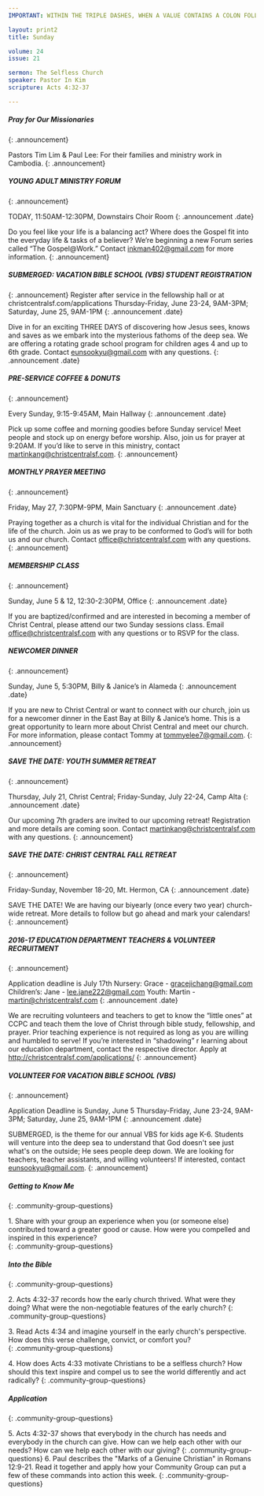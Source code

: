 ```yaml
--- 
IMPORTANT: WITHIN THE TRIPLE DASHES, WHEN A VALUE CONTAINS A COLON FOLLOWED BY A SPACE, YOU MUST USE &#58; INSTEAD OF THE COLON

layout: print2
title: Sunday

volume: 24
issue: 21

sermon: The Selfless Church
speaker: Pastor In Kim
scripture: Acts 4:32-37

---
```


##### Pray for Our Missionaries
{: .announcement}

Pastors Tim Lim & Paul Lee: For their families and ministry work in Cambodia.
{: .announcement}

##### YOUNG ADULT MINISTRY FORUM
{: .announcement}

TODAY, 11:50AM-12:30PM, Downstairs Choir Room 
{: .announcement .date}

Do you feel like your life is a balancing act? Where does the Gospel fit into the everyday life & tasks of a believer? We’re beginning a new Forum series called “The Gospel@Work.” Contact inkman402@gmail.com for more information.
{: .announcement}

##### SUBMERGED: VACATION BIBLE SCHOOL (VBS) STUDENT REGISTRATION
{: .announcement}
Register after service in the fellowship hall or at christcentralsf.com/applications  Thursday-Friday, June 23-24, 9AM-3PM; Saturday, June 25, 9AM-1PM
{: .announcement .date}

Dive in for an exciting THREE DAYS of discovering how Jesus sees, knows and saves as we embark into the mysterious fathoms of the deep sea. We are offering a rotating grade school program for children ages 4 and up to 6th grade. Contact eunsookyu@gmail.com with any questions.
{: .announcement .date}

##### PRE-SERVICE COFFEE & DONUTS
{: .announcement}

Every Sunday, 9:15-9:45AM, Main Hallway
{: .announcement .date}

Pick up some coffee and morning goodies before Sunday service! Meet people and stock up on energy before worship. Also, join us for prayer at 9:20AM. If you’d like to serve in this ministry, contact martinkang@christcentralsf.com.
{: .announcement}

##### MONTHLY PRAYER MEETING
{: .announcement}

Friday, May 27, 7:30PM-9PM, Main Sanctuary
{: .announcement .date}

Praying together as a church is vital for the individual Christian and for the life of the church. Join us as we pray to be conformed to God’s will for both us and our church. Contact office@christcentralsf.com with any questions. 
{: .announcement}

##### MEMBERSHIP CLASS
{: .announcement}

Sunday, June 5 & 12, 12:30-2:30PM, Office
{: .announcement .date}

If you are baptized/confirmed and are interested in becoming a member of Christ Central, please attend our two Sunday sessions class. Email office@christcentralsf.com with any questions or to RSVP for the class.

##### NEWCOMER DINNER
{: .announcement}

Sunday, June 5, 5:30PM, Billy & Janice’s in Alameda
{: .announcement .date}

If you are new to Christ Central or want to connect with our church, join us for a newcomer dinner in the East Bay at Billy & Janice’s home. This is a great opportunity to learn more about Christ Central and meet our church. For more information, please contact Tommy at tommyelee7@gmail.com.
{: .announcement} 

##### SAVE THE DATE: YOUTH SUMMER RETREAT
{: .announcement}

Thursday, July 21, Christ Central; Friday-Sunday, July 22-24, Camp Alta
{: .announcement .date}

Our upcoming 7th graders are invited to our upcoming retreat! Registration and more details are coming soon. Contact martinkang@christcentralsf.com with any questions.
{: .announcement} 

##### SAVE THE DATE: CHRIST CENTRAL FALL RETREAT
{: .announcement}

Friday-Sunday, November 18-20, Mt. Hermon, CA
{: .announcement .date}

SAVE THE DATE! We are having our biyearly (once every two year) church-wide retreat. More details to follow but go ahead and mark your calendars!
{: .announcement}  

##### 2016-17 EDUCATION DEPARTMENT TEACHERS & VOLUNTEER RECRUITMENT
{: .announcement}

Application deadline is July 17th
Nursery: Grace - gracejichang@gmail.com
Children’s: Jane - lee.jane222@gmail.com
Youth: Martin - martin@christcentralsf.com
{: .announcement .date}

We are recruiting volunteers and teachers to get to know the “little ones” at CCPC and teach them the love of Christ through bible study, fellowship, and prayer. Prior teaching experience is not required as long as you are willing and humbled to serve!  If you’re interested in “shadowing” r learning about our education department, contact the respective director. Apply at http://christcentralsf.com/applications/ 
{: .announcement} 

##### VOLUNTEER FOR VACATION BIBLE SCHOOL (VBS)
{: .announcement}

Application Deadline is Sunday, June 5
Thursday-Friday, June 23-24, 9AM-3PM; Saturday, June 25, 9AM-1PM 
{: .announcement .date}

SUBMERGED, is the theme for our annual VBS for kids age K-6. Students will venture into the deep sea to understand that God doesn't see just what's on the outside; He sees people deep down. We are looking for teachers, teacher assistants, and willing volunteers! If interested, contact eunsookyu@gmail.com.
{: .announcement} 

##### Getting to Know Me
{: .community-group-questions}

1\.  Share with your group an experience when you (or someone else) contributed toward a greater good or cause. How were you compelled and inspired in this experience?   
{: .community-group-questions}

##### Into the Bible
{: .community-group-questions}

2\.  Acts 4:32-37 records how the early church thrived. What were they doing? What were the non-negotiable features of the early church?
{: .community-group-questions}

3\.  Read Acts 4:34 and imagine yourself in the early church's perspective. How does this verse challenge, convict, or comfort you?   
{: .community-group-questions}

4\.  How does Acts 4:33 motivate Christians to be a selfless church? How should this text inspire and compel us to see the world differently and act radically?
{: .community-group-questions}

##### Application
{: .community-group-questions}

5\.  Acts 4:32-37 shows that everybody in the church has needs and everybody in the church can give. How can we help each other with our needs? How can we help each other with our giving? 
{: .community-group-questions}
6\.  Paul describes the "Marks of a Genuine Christian" in Romans 12:9-21. Read it together and apply how your Community Group can put a few of these commands into action this week.
{: .community-group-questions}